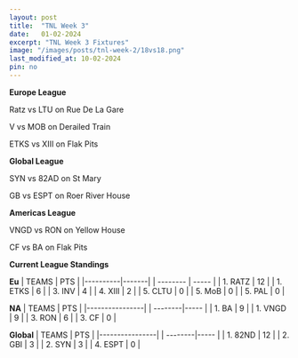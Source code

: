 ```yaml
---
layout: post
title:  "TNL Week 3"
date:   01-02-2024
excerpt: "TNL Week 3 Fixtures"
image: "/images/posts/tnl-week-2/18vs18.png"
last_modified_at: 10-02-2024
pin: no
---
```


**Europe League**

Ratz vs LTU on Rue De La Gare

V vs MOB on Derailed Train

ETKS vs XIII on Flak Pits

**Global League**

SYN vs 82AD on St Mary

GB vs ESPT on Roer River House

**Americas League**

VNGD vs RON on Yellow House

CF vs BA on Flak Pits

**Current League Standings**

**Eu**
| TEAMS    | PTS   |
|----------|-------|
| -------- | ----- |
| 1. RATZ  | 12    |
| 1. ETKS  | 6     |
| 3. INV   | 4     |
| 4. XIII  | 2     |
| 5. CLTU  | 0     |
| 5. MoB   | 0     |
| 5. PAL   | 0     |

**NA**
| TEAMS | PTS    |
|----------------|
| --------|----- |
| 1. BA   |  9   |
| 1. VNGD |  9   |
| 3. RON  |  6   |
| 3. CF   |  0   |

**Global**
| TEAMS | PTS    |
|----------------|
| --------|----- |
| 1. 82ND |  12  |
| 2. GBI  |  3   |
| 2. SYN  |  3   |
| 4. ESPT |  0   |
